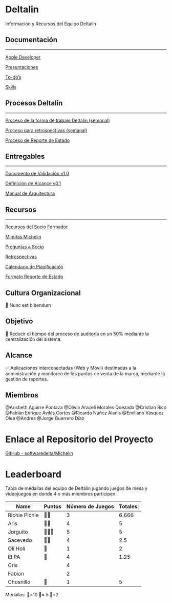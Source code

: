 # Deltalin

Información y Recursos del Equipo Deltalin

## Documentación

---

[Apple Developer](Deltalin%207a51664e3c0442da8e7c5dcbfc4524f2/Apple%20Developer%205638b211dd3242a0ad98ed53c0e4e27f.md)

[Presentaciones](Deltalin%207a51664e3c0442da8e7c5dcbfc4524f2/Presentaciones%2027ab9fd9e86443bcae979a35b7a6b30f.md)

[To-do’s](Deltalin%207a51664e3c0442da8e7c5dcbfc4524f2/To-do%E2%80%99s%20ef30d6e9c7764c6dab046405d8d1f99a.md)

[Skills](Deltalin%207a51664e3c0442da8e7c5dcbfc4524f2/Skills%20b9aff63fce0945d584cdbe9147981051.md)

## Procesos Deltalin

---

[Proceso de la forma de trabajo Deltalin (semanal)](Deltalin%207a51664e3c0442da8e7c5dcbfc4524f2/Proceso%20de%20la%20forma%20de%20trabajo%20Deltalin%20(semanal)%20d5af2f208f3746e6b86360cb063a1bb9.md)

[Proceso para retrospectivas (semanal)](Deltalin%207a51664e3c0442da8e7c5dcbfc4524f2/Proceso%20para%20retrospectivas%20(semanal)%20ff7c9fb3a4554eaaba7bb0e5c7bdbc69.md)

[Proceso de Reporte de Estado](Deltalin%207a51664e3c0442da8e7c5dcbfc4524f2/Proceso%20de%20Reporte%20de%20Estado%20a553233b387c48b083d0fa2f58c1f9e4.md)

## Entregables

---

[Documento de Validación v1.0](Deltalin%207a51664e3c0442da8e7c5dcbfc4524f2/Documento%20de%20Validacio%CC%81n%20v1%200%20889f79633d4348479810d9862e56ce7c.md)

[Definición de Alcance v0.1](Deltalin%207a51664e3c0442da8e7c5dcbfc4524f2/Definicio%CC%81n%20de%20Alcance%20v0%201%20a5426d1aebeb4f2694a7c9c1e571a7e9.md)

[Manual de Arquitectura](Deltalin%207a51664e3c0442da8e7c5dcbfc4524f2/Manual%20de%20Arquitectura%2080aad387749d4ee3bbdca56867f338c6.md)

## Recursos

---

[Recursos del Socio Formador](Deltalin%207a51664e3c0442da8e7c5dcbfc4524f2/Recursos%20del%20Socio%20Formador%20a2f557e20a8a44afb6bffc699a2f2b3f.md)

[Minutas Michelin ](Minutas%20e965603921e44ffda4d53ea85fd9db3a/Minutas%20Michelin%2084758bfddb7f495a82cad69be253c9c5.md)

[Preguntas a Socio](Deltalin%207a51664e3c0442da8e7c5dcbfc4524f2/Preguntas%20a%20Socio%2074ec0aa60c8b421a896368fc71f06f18.md)

[Retrospectivas](Deltalin%207a51664e3c0442da8e7c5dcbfc4524f2/Retrospectivas%2046ae6ad70d5e470aaf6bc9b441bb3d02.md)

[Calendario de Planificación](Deltalin%207a51664e3c0442da8e7c5dcbfc4524f2/Calendario%20de%20Planificacio%CC%81n%20d7b63cb616304dfb8692209bb367b837.md)

[Formato Reporte de Estado](Deltalin%207a51664e3c0442da8e7c5dcbfc4524f2/Formato%20Reporte%20de%20Estado%206b8bc6200ec54319b0573154a17d4ce7.md)

## Cultura Organizacional

<aside>
🍼 Nunc est bibendum

</aside>

## Objetivo

<aside>
📝 Reducir el tiempo del proceso de auditoría en un 50% mediante la centralización del sistema.

</aside>

## Alcance

<aside>
✅ Aplicaciones interconectadas (Web y Móvil) destinadas a la administración y monitoreo de los puntos de venta de la marca, mediante la gestión de reportes.

</aside>

## Miembros

@Arisbeth Aguirre Pontaza
@Olivia Araceli Morales Quezada 
@Cristian Rico 
@Fabián Enrique Avilés Cortés
@Ricardo Nuñez Alanis 
@Emiliano Vásquez Olea 
@Andres 
@Jorge Guerrero Díaz 

# Enlace al Repositorio del Proyecto

[GitHub - softwaredelta/Michelin](https://github.com/softwaredelta/Michelin)

# Leaderboard

Tabla de medallas del equipo de Deltalin jugando juegos de mesa y videojuegos en donde 4 o más miembros participen. 

|                                     Name |                                  Puntos | Número de Juegos | Totales: |
| --- | --- | --- | --- |
| Richie Pichie | 🥇🥇 | 3 | 6.666 |
| Aris | 🥇🥇 | 4 | 5 |
| Jorguito | 🥈🥇🥇 | 5 | 5 |
| Sacevedo | 🥈🥈 | 4 | 2.5 |
| Oli Holi | 🥉 | 1 | 2 |
| El PA | 🥈 | 4 | 1.25 |
| Cris |  | 4 |  |
| Fabian |  | 2 |  |
| Chosnillo | 🥈 | 1 | 5 |

Medallas: 🥇=10 🥈= 5 🥉=2
